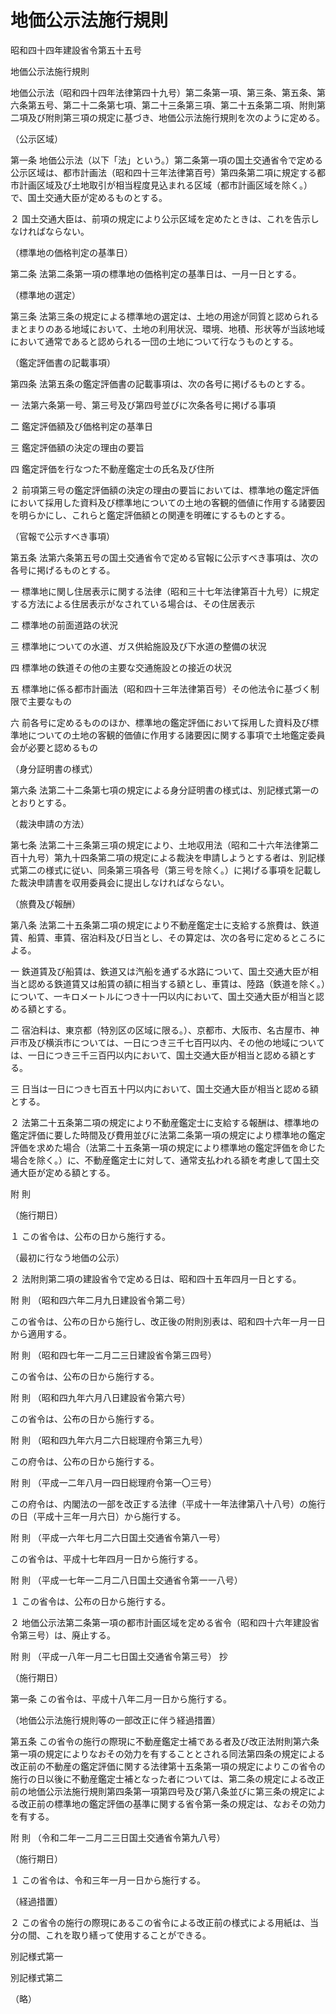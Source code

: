# 地価公示法施行規則

昭和四十四年建設省令第五十五号

地価公示法施行規則

地価公示法（昭和四十四年法律第四十九号）第二条第一項、第三条、第五条、第六条第五号、第二十二条第七項、第二十三条第三項、第二十五条第二項、附則第二項及び附則第三項の規定に基づき、地価公示法施行規則を次のように定める。

（公示区域）

第一条 地価公示法（以下「法」という。）第二条第一項の国土交通省令で定める公示区域は、都市計画法（昭和四十三年法律第百号）第四条第二項に規定する都市計画区域及び土地取引が相当程度見込まれる区域（都市計画区域を除く。）で、国土交通大臣が定めるものとする。

２ 国土交通大臣は、前項の規定により公示区域を定めたときは、これを告示しなければならない。

（標準地の価格判定の基準日）

第二条 法第二条第一項の標準地の価格判定の基準日は、一月一日とする。

（標準地の選定）

第三条 法第三条の規定による標準地の選定は、土地の用途が同質と認められるまとまりのある地域において、土地の利用状況、環境、地積、形状等が当該地域において通常であると認められる一団の土地について行なうものとする。

（鑑定評価書の記載事項）

第四条 法第五条の鑑定評価書の記載事項は、次の各号に掲げるものとする。

一 法第六条第一号、第三号及び第四号並びに次条各号に掲げる事項

二 鑑定評価額及び価格判定の基準日

三 鑑定評価額の決定の理由の要旨

四 鑑定評価を行なつた不動産鑑定士の氏名及び住所

２ 前項第三号の鑑定評価額の決定の理由の要旨においては、標準地の鑑定評価において採用した資料及び標準地についての土地の客観的価値に作用する諸要因を明らかにし、これらと鑑定評価額との関連を明確にするものとする。

（官報で公示すべき事項）

第五条 法第六条第五号の国土交通省令で定める官報に公示すべき事項は、次の各号に掲げるものとする。

一 標準地に関し住居表示に関する法律（昭和三十七年法律第百十九号）に規定する方法による住居表示がなされている場合は、その住居表示

二 標準地の前面道路の状況

三 標準地についての水道、ガス供給施設及び下水道の整備の状況

四 標準地の鉄道その他の主要な交通施設との接近の状況

五 標準地に係る都市計画法（昭和四十三年法律第百号）その他法令に基づく制限で主要なもの

六 前各号に定めるもののほか、標準地の鑑定評価において採用した資料及び標準地についての土地の客観的価値に作用する諸要因に関する事項で土地鑑定委員会が必要と認めるもの

（身分証明書の様式）

第六条 法第二十二条第七項の規定による身分証明書の様式は、別記様式第一のとおりとする。

（裁決申請の方法）

第七条 法第二十三条第三項の規定により、土地収用法（昭和二十六年法律第二百十九号）第九十四条第二項の規定による裁決を申請しようとする者は、別記様式第二の様式に従い、同条第三項各号（第三号を除く。）に掲げる事項を記載した裁決申請書を収用委員会に提出しなければならない。

（旅費及び報酬）

第八条 法第二十五条第二項の規定により不動産鑑定士に支給する旅費は、鉄道賃、船賃、車賃、宿泊料及び日当とし、その算定は、次の各号に定めるところによる。

一 鉄道賃及び船賃は、鉄道又は汽船を通ずる水路について、国土交通大臣が相当と認める鉄道賃又は船賃の額に相当する額とし、車賃は、陸路（鉄道を除く。）について、一キロメートルにつき十一円以内において、国土交通大臣が相当と認める額とする。

二 宿泊料は、東京都（特別区の区域に限る。）、京都市、大阪市、名古屋市、神戸市及び横浜市については、一日につき三千七百円以内、その他の地域については、一日につき三千三百円以内において、国土交通大臣が相当と認める額とする。

三 日当は一日につき七百五十円以内において、国土交通大臣が相当と認める額とする。

２ 法第二十五条第二項の規定により不動産鑑定士に支給する報酬は、標準地の鑑定評価に要した時間及び費用並びに法第二条第一項の規定により標準地の鑑定評価を求めた場合（法第二十五条第一項の規定により標準地の鑑定評価を命じた場合を除く。）に、不動産鑑定士に対して、通常支払われる額を考慮して国土交通大臣が定める額とする。

附 則

（施行期日）

１ この省令は、公布の日から施行する。

（最初に行なう地価の公示）

２ 法附則第二項の建設省令で定める日は、昭和四十五年四月一日とする。

附 則 （昭和四六年二月九日建設省令第二号）

この省令は、公布の日から施行し、改正後の附則別表は、昭和四十六年一月一日から適用する。

附 則 （昭和四七年一二月二三日建設省令第三四号）

この省令は、公布の日から施行する。

附 則 （昭和四九年六月八日建設省令第六号）

この省令は、公布の日から施行する。

附 則 （昭和四九年六月二六日総理府令第三九号）

この府令は、公布の日から施行する。

附 則 （平成一二年八月一四日総理府令第一〇三号）

この府令は、内閣法の一部を改正する法律（平成十一年法律第八十八号）の施行の日（平成十三年一月六日）から施行する。

附 則 （平成一六年七月二六日国土交通省令第八一号）

この省令は、平成十七年四月一日から施行する。

附 則 （平成一七年一二月二八日国土交通省令第一一八号）

１ この省令は、公布の日から施行する。

２ 地価公示法第二条第一項の都市計画区域を定める省令（昭和四十六年建設省令第三号）は、廃止する。

附 則 （平成一八年一月二七日国土交通省令第三号） 抄

（施行期日）

第一条 この省令は、平成十八年二月一日から施行する。

（地価公示法施行規則等の一部改正に伴う経過措置）

第五条 この省令の施行の際現に不動産鑑定士補である者及び改正法附則第六条第一項の規定によりなおその効力を有することとされる同法第四条の規定による改正前の不動産の鑑定評価に関する法律第十五条第一項の規定によりこの省令の施行の日以後に不動産鑑定士補となった者については、第二条の規定による改正前の地価公示法施行規則第四条第一項第四号及び第八条並びに第三条の規定による改正前の標準地の鑑定評価の基準に関する省令第一条の規定は、なおその効力を有する。

附 則 （令和二年一二月二三日国土交通省令第九八号）

（施行期日）

１ この省令は、令和三年一月一日から施行する。

（経過措置）

２ この省令の施行の際現にあるこの省令による改正前の様式による用紙は、当分の間、これを取り繕って使用することができる。

別記様式第一

[](/./pict/S44F04201000055-001.pdf)

別記様式第二

（略）
